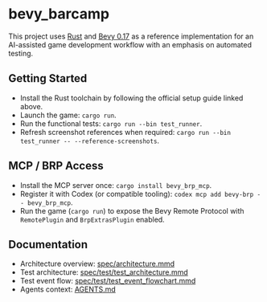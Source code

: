 # bevy_barcamp

This project uses [Rust](https://www.rust-lang.org/learn/get-started) and [Bevy 0.17](https://bevy.org/learn/quick-start/introduction/) as a reference implementation for an AI-assisted game development workflow with an emphasis on automated testing.

## Getting Started

- Install the Rust toolchain by following the official setup guide linked above.
- Launch the game: `cargo run`.
- Run the functional tests: `cargo run --bin test_runner`.
- Refresh screenshot references when required: `cargo run --bin test_runner -- --reference-screenshots`.

## MCP / BRP Access

- Install the MCP server once: `cargo install bevy_brp_mcp`.
- Register it with Codex (or compatible tooling): `codex mcp add bevy-brp -- bevy_brp_mcp`.
- Run the game (`cargo run`) to expose the Bevy Remote Protocol with `RemotePlugin` and `BrpExtrasPlugin` enabled.

## Documentation

- Architecture overview: [spec/architecture.mmd](spec/architecture.mmd)
- Test architecture: [spec/test/test_architecture.mmd](spec/test/test_architecture.mmd)
- Test event flow: [spec/test/test_event_flowchart.mmd](spec/test/test_event_flowchart.mmd)
- Agents context: [AGENTS.md](AGENTS.md)

